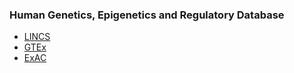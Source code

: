 ### Human Genetics, Epigenetics and Regulatory Database
* [LINCS](http://lincsportal.ccs.miami.edu/dcic-portal/#/download)
* [GTEx]()
* [ExAC]()


